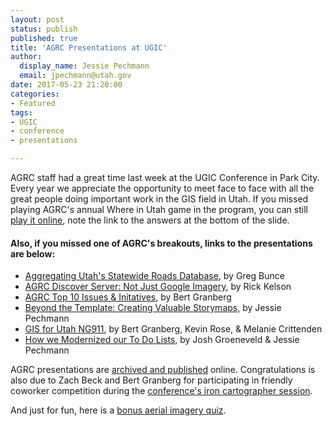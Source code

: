 ```yaml
---
layout: post
status: publish
published: true
title: 'AGRC Presentations at UGIC'
author:
  display_name: Jessie Pechmann
  email: jpechmann@utah.gov
date: 2017-05-23 21:20:00
categories:
- Featured
tags:
- UGIC
- conference
- presentations

---
```


AGRC staff had a great time last week at the UGIC Conference in Park City. Every year we appreciate the opportunity to meet face to face with all the great people doing important work in the GIS field in Utah. If you missed playing AGRC's annual Where in Utah game in the program, you can still [play it online](https://docs.google.com/presentation/d/1Z7QlDokFa4pedUd210-DauqB5x3Be5Aco7JhLGdVc5s/edit?usp=sharing), note the link to the answers at the bottom of the slide. 

#### Also, if you missed one of AGRC's breakouts, links to the presentations are below:

- [Aggregating Utah's Statewide Roads Database](https://docs.google.com/presentation/d/1G8Y8pDN4VXwESILtfs1MdM69Jkfl3XukPyOy1vxrbYM/edit?usp=sharing), by Greg Bunce
- [AGRC Discover Server: Not Just Google Imagery](https://drive.google.com/open?id=1Dw9gsHwITAcQU0Rh4uIol3-QnnTier21sRD6rTHEULQ), by Rick Kelson
- [AGRC Top 10 Issues & Initatives](https://drive.google.com/open?id=14ZHq1B3rEf1xyU13T-9mP6AJ7njcfcjuZ1PNtWXRBfY), by Bert Granberg
- [Beyond the Template: Creating Valuable Storymaps](https://docs.google.com/presentation/d/1tq4iNeFHuzZ7ZlpTOLZGfymlzjpa0VwySsb4XJ1wtvA/edit?usp=sharing), by Jessie Pechmann
- [GIS for Utah NG911](https://docs.google.com/presentation/d/14obhOgTXFGCxi1r3aQBCZnAAN3tz2snQv592vJZay78/edit?usp=sharing), by Bert Granberg, Kevin Rose, & Melanie Crittenden
- [How we Modernized our To Do Lists](https://drive.google.com/open?id=15z02TStTMsuHTMnAIwwwyN8Ka_pO85IDNrYJpKG6LoQ), by Josh Groeneveld & Jessie Pechmann

AGRC presentations are [archived and published](http://agrc.github.io/Presentations/) online. Congratulations is also due to Zach Beck and Bert Granberg for participating in friendly coworker competition during the [conference's iron cartographer session](http://ugic.org/conference/congratulations-to-the-2017-map-gallery-winners/). 

And just for fun, here is a [bonus aerial imagery quiz](https://www.geolounge.com/geo-quiz-name-the-human-activity-visible-from-space/). 


